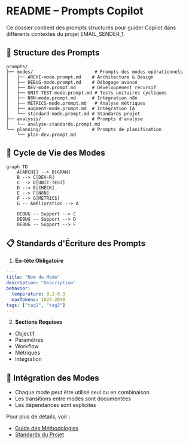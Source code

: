# README – Prompts Copilot

Ce dossier contient des prompts structurés pour guider Copilot dans différents contextes du projet EMAIL_SENDER_1.

## 📂 Structure des Prompts

```
prompts/
├── modes/                       # Prompts des modes opérationnels
│   ├── ARCHI-mode.prompt.md    # Architecture & Design
│   ├── DEBUG-mode.prompt.md    # Débogage avancé
│   ├── DEV-mode.prompt.md      # Développement récursif
│   ├── UNIT-TEST-mode.prompt.md # Tests unitaires cycliques
│   ├── N8N-mode.prompt.md      # Intégration n8n
│   ├── METRICS-mode.prompt.md   # Analyse métriques
│   ├── augment-mode.prompt.md  # Intégration IA
│   └── standard-mode.prompt.md # Standards projet
├── analysis/                   # Prompts d'analyse
│   └── analyse-standards.prompt.md
└── planning/                   # Prompts de planification
    └── plan-dev.prompt.md
```

## 🔄 Cycle de Vie des Modes

```mermaid
graph TD
    A[ARCHI] --> B[GRAN]
    B --> C[DEV-R]
    C --> D[UNIT-TEST]
    D --> E[CHECK]
    E --> F[N8N]
    F --> G[METRICS]
    G -- Amélioration --> A
    
    DEBUG -- Support --> C
    DEBUG -- Support --> D
    DEBUG -- Support --> F
```

## 📋 Standards d'Écriture des Prompts

1. **En-tête Obligatoire**
```yaml
---
title: "Nom du Mode"
description: "Description"
behavior:
  temperature: 0.2-0.3
  maxTokens: 1024-2048
tags: ["tag1", "tag2"]
---
```

2. **Sections Requises**
- Objectif
- Paramètres
- Workflow
- Métriques
- Intégration

## 🔗 Intégration des Modes
- Chaque mode peut être utilisé seul ou en combinaison
- Les transitions entre modes sont documentées
- Les dépendances sont explicites

Pour plus de détails, voir :
- [Guide des Méthodologies](../guides/methodologies/index.md)
- [Standards du Projet](../../docs/guides/standards/README.md)